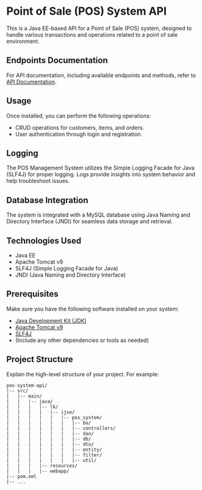 # Point of Sale (POS) System API

This is a Java EE-based API for a Point of Sale (POS) system, designed to handle various transactions and operations related to a point of sale environment.

## Endpoints Documentation

For API documentation, including available endpoints and methods, refer to [API Documentation](https://github.com/).


## Usage

Once installed, you can perform the following operations:

- CRUD operations for customers, items, and orders.
- User authentication through login and registration.

## Logging

The POS Management System utilizes the Simple Logging Facade for Java (SLF4J) for proper logging. Logs provide insights into system behavior and help troubleshoot issues.

## Database Integration

The system is integrated with a MySQL database using Java Naming and Directory Interface (JNDI) for seamless data storage and retrieval.


## Technologies Used

- Java EE
- Apache Tomcat v9
- SLF4J (Simple Logging Facade for Java)
- JNDI (Java Naming and Directory Interface)

## Prerequisites

Make sure you have the following software installed on your system:

- [Java Development Kit (JDK)](https://www.oracle.com/java/technologies/javase-downloads.html)
- [Apache Tomcat v9](http://tomcat.apache.org/)
- [SLF4J](http://www.slf4j.org/)
- (Include any other dependencies or tools as needed)

## Project Structure

Explain the high-level structure of your project. For example:

```plaintext
pos-system-api/
|-- src/
|   |-- main/
|   |   |-- java/
|   |   |   |-- lk/
|   |   |   |   |-- ijse/
|   |   |   |   |   |-- pos_system/
|   |   |   |   |   |   |-- bo/
|   |   |   |   |   |   |-- controllers/
|   |   |   |   |   |   |-- dao/
|   |   |   |   |   |   |-- db/
|   |   |   |   |   |   |-- dto/
|   |   |   |   |   |   |-- entity/
|   |   |   |   |   |   |-- filter/
|   |   |   |   |   |   |-- util/
|   |   |   |-- resources/
|   |   |   |-- webapp/
|-- pom.xml
|-- ...

